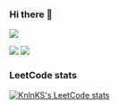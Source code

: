 ### Hi there 👋

<!--
**molodcovnik/molodcovnik** is a ✨ _special_ ✨ repository because its `README.md` (this file) appears on your GitHub profile.

Here are some ideas to get you started:

- 🔭 I’m currently working on ...
- 🌱 I’m currently learning ...
- 👯 I’m looking to collaborate on ...
- 🤔 I’m looking for help with ...
- 💬 Ask me about ...
- 📫 How to reach me: ...
- 😄 Pronouns: ...
- ⚡ Fun fact: ...
-->


![](https://github-profile-summary-cards.vercel.app/api/cards/profile-details?username=molodcovnik&theme=solarized_dark)


![](https://github-profile-summary-cards.vercel.app/api/cards/most-commit-language?username=molodcovnik&theme=solarized_dark)
![](https://github-profile-summary-cards.vercel.app/api/cards/stats?username=molodcovnik&theme=solarized_dark)


### LeetCode stats

[![KnlnKS's LeetCode stats](https://leetcode-stats-six.vercel.app/api?username=Nikolayy93&theme=dark)](https://github.com/molodcovnik/leetcode-stats)

